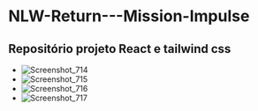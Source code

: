 # NLW-Return---Mission-Impulse
## Repositório projeto React  e tailwind css
* ![Screenshot_714](https://user-images.githubusercontent.com/44031853/168432543-ff3ae40c-bdda-40ea-8614-8149e3760860.png)
* ![Screenshot_715](https://user-images.githubusercontent.com/44031853/168432550-5b8920e1-901b-45a3-acf2-9540e6678e8e.png)
* ![Screenshot_716](https://user-images.githubusercontent.com/44031853/168432552-bc27196f-fbdc-447f-931f-c22b3a5da8d8.png)
* ![Screenshot_717](https://user-images.githubusercontent.com/44031853/168432554-fb729457-dc0b-4fbb-ada6-566db1543ddd.png)
